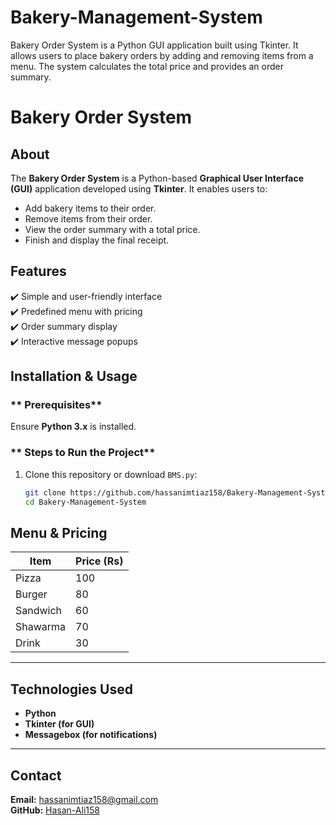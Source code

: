 # Bakery-Management-System
Bakery Order System is a Python GUI application built using Tkinter. It allows users to place bakery orders by adding and removing items from a menu. The system calculates the total price and provides an order summary.

#  Bakery Order System 

##  About
The **Bakery Order System** is a Python-based **Graphical User Interface (GUI)** application developed using **Tkinter**. It enables users to:
- Add bakery items to their order.
- Remove items from their order.
- View the order summary with a total price.
- Finish and display the final receipt.

##  Features
✔️ Simple and user-friendly interface  
✔️ Predefined menu with pricing  
✔️ Order summary display  
✔️ Interactive message popups  
 
##  Installation & Usage
### ** Prerequisites**
Ensure **Python 3.x** is installed.  

### ** Steps to Run the Project**
1. Clone this repository or download `BMS.py`:
   ```bash
   git clone https://github.com/hassanimtiaz158/Bakery-Management-System.git
   cd Bakery-Management-System


##  Menu & Pricing

| Item      | Price (Rs) |
|-----------|-----------|
|  Pizza   | 100       |
|  Burger  | 80        |
|  Sandwich | 60       |
|  Shawarma | 70       |
|  Drink   | 30        |

---

##  Technologies Used

-  **Python**  
-  **Tkinter (for GUI)**  
-  **Messagebox (for notifications)**  

---

## Contact

 **Email:** [hassanimtiaz158@gmail.com](mailto:hassanimtiaz158@gmail.com)  
 **GitHub:** [Hasan-Ali158](https://github.com/Hasan-Ali158)  

